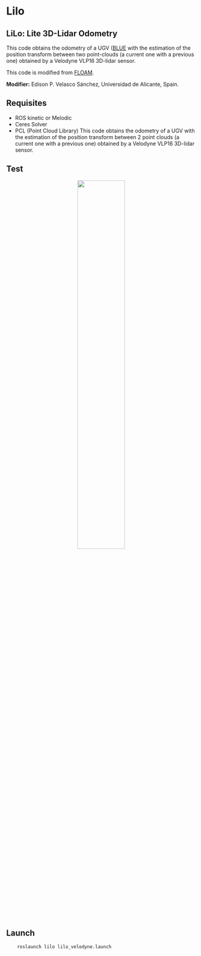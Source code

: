 # Lilo
## LiLo: Lite 3D-Lidar Odometry
This code obtains the odometry of a UGV ([BLUE](https://github.com/AUROVA-LAB/robot_blue) with the estimation of the position transform between two point-clouds (a current one with a previous one) obtained by a Velodyne VLP16 3D-lidar sensor.

This code is modified from [FLOAM](https://github.com/wh200720041/floam).

**Modifier:** Edison P. Velasco Sánchez, Universidad de Alicante, Spain.

## Requisites
- ROS kinetic or Melodic
- Ceres Solver
- PCL (Point Cloud Library)
This code obtains the odometry of a UGV with the estimation of the position transform between 2 point clouds (a current one with a previous one) obtained by a Velodyne VLP16 3D-lidar sensor.

## Test
<p align='center'>
<img width="50%" src="/images/test_circuit.GIF"/>
</p>

## Launch
```
    roslaunch lilo lilo_velodyne.launch
```

